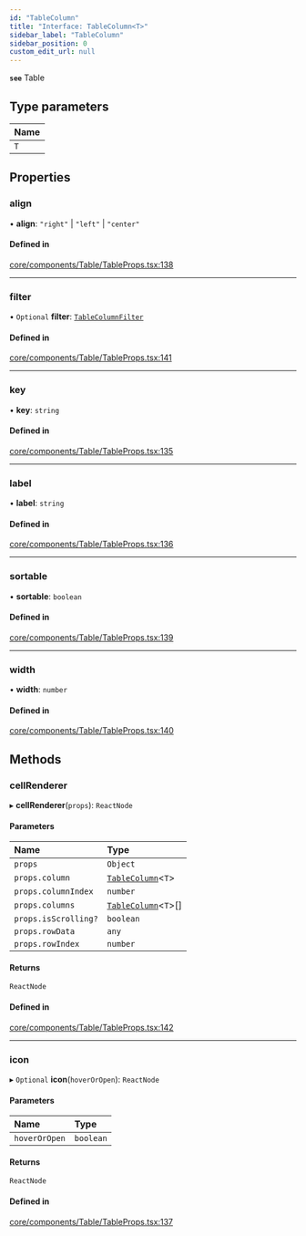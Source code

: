 ```yaml
---
id: "TableColumn"
title: "Interface: TableColumn<T>"
sidebar_label: "TableColumn"
sidebar_position: 0
custom_edit_url: null
---
```


**`see`** Table

## Type parameters

| Name |
| :------ |
| `T` |

## Properties

### align

• **align**: ``"right"`` \| ``"left"`` \| ``"center"``

#### Defined in

[core/components/Table/TableProps.tsx:138](https://github.com/Camberi/firecms/blob/2d60fba/src/core/components/Table/TableProps.tsx#L138)

___

### filter

• `Optional` **filter**: [`TableColumnFilter`](../types/TableColumnFilter)

#### Defined in

[core/components/Table/TableProps.tsx:141](https://github.com/Camberi/firecms/blob/2d60fba/src/core/components/Table/TableProps.tsx#L141)

___

### key

• **key**: `string`

#### Defined in

[core/components/Table/TableProps.tsx:135](https://github.com/Camberi/firecms/blob/2d60fba/src/core/components/Table/TableProps.tsx#L135)

___

### label

• **label**: `string`

#### Defined in

[core/components/Table/TableProps.tsx:136](https://github.com/Camberi/firecms/blob/2d60fba/src/core/components/Table/TableProps.tsx#L136)

___

### sortable

• **sortable**: `boolean`

#### Defined in

[core/components/Table/TableProps.tsx:139](https://github.com/Camberi/firecms/blob/2d60fba/src/core/components/Table/TableProps.tsx#L139)

___

### width

• **width**: `number`

#### Defined in

[core/components/Table/TableProps.tsx:140](https://github.com/Camberi/firecms/blob/2d60fba/src/core/components/Table/TableProps.tsx#L140)

## Methods

### cellRenderer

▸ **cellRenderer**(`props`): `ReactNode`

#### Parameters

| Name | Type |
| :------ | :------ |
| `props` | `Object` |
| `props.column` | [`TableColumn`](TableColumn)<`T`\> |
| `props.columnIndex` | `number` |
| `props.columns` | [`TableColumn`](TableColumn)<`T`\>[] |
| `props.isScrolling?` | `boolean` |
| `props.rowData` | `any` |
| `props.rowIndex` | `number` |

#### Returns

`ReactNode`

#### Defined in

[core/components/Table/TableProps.tsx:142](https://github.com/Camberi/firecms/blob/2d60fba/src/core/components/Table/TableProps.tsx#L142)

___

### icon

▸ `Optional` **icon**(`hoverOrOpen`): `ReactNode`

#### Parameters

| Name | Type |
| :------ | :------ |
| `hoverOrOpen` | `boolean` |

#### Returns

`ReactNode`

#### Defined in

[core/components/Table/TableProps.tsx:137](https://github.com/Camberi/firecms/blob/2d60fba/src/core/components/Table/TableProps.tsx#L137)

